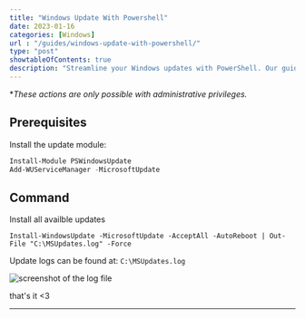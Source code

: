 ```yaml
---
title: "Windows Update With Powershell"
date: 2023-01-16
categories: [Windows]
url : "/guides/windows-update-with-powershell/"
type: "post"
showtableOfContents: true
description: "Streamline your Windows updates with PowerShell. Our guide shows you how to automate the update process and keep your system up-to-date with ease."
---
```


**These actions are only possible with administrative privileges.*

## Prerequisites
Install the update module: 
```powershell
Install-Module PSWindowsUpdate
Add-WUServiceManager -MicrosoftUpdate
```

## Command
Install all availble updates 
```
Install-WindowsUpdate -MicrosoftUpdate -AcceptAll -AutoReboot | Out-File "C:\MSUpdates.log" -Force
```
Update logs can be found at: ```C:\MSUpdates.log```

![screenshot of the log file](/img/guides/2023/windows-update-with-powershell/2023.png)

that's it <3

----

  